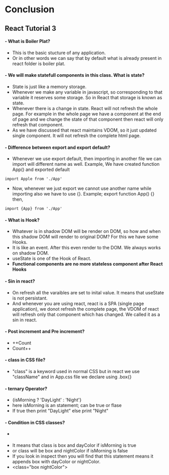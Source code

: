 # Conclusion

## React Tutorial 3

#### - What is Boiler Plat?
 - This is the basic stucture of any application.
 - Or in other words we can say that by default what is already present in react folder is boiler plat.

#### - We will make statefull components in this class. What is state?
 - State is just like a memory storage. 
 - Whenever we make any variable in javascript, so corresponding to that variable it reserves some storage. So in React that storage is known as state.
 - Whenever there is a change in state. React will not refresh the whole page. For example in the whole page we have a component at the end of page and we change the state of that component then react will only refresh that component.
 - As we have discussed that react maintains VDOM, so it just updated single component. It will not refresh the complete html page.

#### - Difference between export and export default?
 - Whenever we use export default, then importing in another file we can import will different name as well. Example, We have created function App() and exported default
 ```
 import Apple from './App'
 ```
 - Now, whenever we just export we cannot use another name while importing also we have to use {}. Example; export function App() {} then,
 ```
 import {App} from './App'
 ````

#### - What is Hook?
 - Whatever is in shadow DOM will be render on DOM, so how and when this shadow DOM will render to original DOM? For this we have some Hooks.
 - It is like an event. After this even render to the DOM. We always works on shadow DOM.
 - useState is one of the Hook of React.
 - **Functional components are no more stateless component after React Hooks**

#### - Sin in react?
 - On refresh all the varaibles are set to inital value. It means that useState is not persistant. 
 - And whenever you are using react, react is a SPA (single page application),  we donot refresh the complete page, the VDOM of react will refresh only that component which has changed. We called it as a sin in react.

#### - Post increment and Pre increment?
 - ++Count
 - Count++

#### - class in CSS file?
 - "class" is a keyword used in normal CSS but in react we use "className"
    and in App.css file we declare using .box{}
    
#### - ternary Operator?
 - {isMorning ? 'DayLight' : 'Night'}
 - here isMorning is an statement; can be true or flase
 - If true then print "DayLight" else print "Night"

#### - Condition in CSS classes?
 - <div className={`box ${isMorning ? 'dayColor' : 'nightColor'}`}
 - It means that class is box and dayColor if isMorning is true
 - or class will be box and nightColor if isMorning is false
 - If you look in inspect then you will find that this statement means it appends box with dayColor or nightColor.
 - <class="box nightColor">
